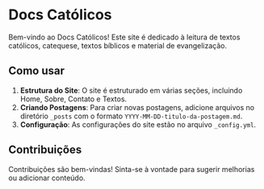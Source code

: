 # Docs Católicos

Bem-vindo ao Docs Católicos! Este site é dedicado à leitura de textos católicos, catequese, textos bíblicos e material de evangelização.

## Como usar

1. **Estrutura do Site**: O site é estruturado em várias seções, incluindo Home, Sobre, Contato e Textos.
2. **Criando Postagens**: Para criar novas postagens, adicione arquivos no diretório `_posts` com o formato `YYYY-MM-DD-titulo-da-postagem.md`.
3. **Configuração**: As configurações do site estão no arquivo `_config.yml`.

## Contribuições

Contribuições são bem-vindas! Sinta-se à vontade para sugerir melhorias ou adicionar conteúdo.
